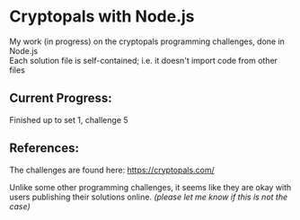 # Cryptopals with Node.js
My work (in progress) on the cryptopals programming challenges, done in Node.js  
Each solution file is self-contained; i.e. it doesn't import code from other files

## Current Progress:
Finished up to set 1, challenge 5

## References:
The challenges are found here: https://cryptopals.com/

Unlike some other programming challenges, it seems like they are okay with users publishing their solutions online.
*(please let me know if this is not the case)*
